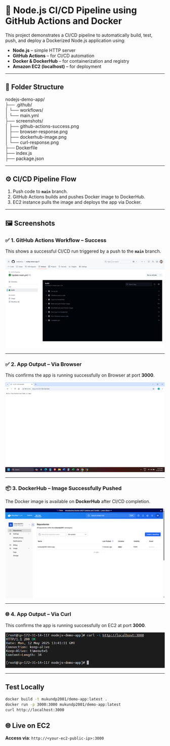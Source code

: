 # 🚀 Node.js CI/CD Pipeline using GitHub Actions and Docker

This project demonstrates a CI/CD pipeline to automatically build, test, push, and deploy a Dockerized Node.js application using:

- **Node.js** – simple HTTP server
- **GitHub Actions** – for CI/CD automation
- **Docker & DockerHub** – for containerization and registry
- **Amazon EC2 (localhost)** – for deployment

---

## 📁 Folder Structure

nodejs-demo-app/ <br>
├── .github/ <br>
│   └── workflows/ <br>
│       └── main.yml <br>
├── screenshots/ <br>
│  ├── github-actions-success.png <br>
│  ├── browser-response.png <br>
│  ├── dockerhub-image.png <br>
│  └── curl-response.png <br>
├── Dockerfile <br>
├── index.js <br>
├── package.json <br>

---

## ⚙️ CI/CD Pipeline Flow

1. Push code to **`main`** branch.
2. GitHub Actions builds and pushes Docker image to DockerHub.
3. EC2 instance pulls the image and deploys the app via Docker.

---

## 🖼 Screenshots

### ✅ 1. GitHub Actions Workflow – Success ###
This shows a successful CI/CD run triggered by a push to the **`main`** branch.

![CI/CD Success](screenshots/github-actions-success.png)

---

### ✅ 2. App Output – Via Browser
This confirms the app is running successfully on Browser at port **3000**.

![App Output](screenshots/browser-response.png)

---

### 📦 3. DockerHub – Image Successfully Pushed
The Docker image is available on **DockerHub** after CI/CD completion.

![DockerHub Image](screenshots/dockerhub-image.png)

---

### 🌐 4. App Output – Via Curl
This confirms the app is running successfully on EC2 at port **3000**.

![App Output](screenshots/curl-response.png)

---


## Test Locally
```bash
docker build -t mukundp2001/demo-app:latest .
docker run -p 3000:3000 mukundp2001/demo-app:latest
curl http://localhost:3000
```

## 🌐 Live on EC2
**Access via**: `http://<your-ec2-public-ip>:3000`
